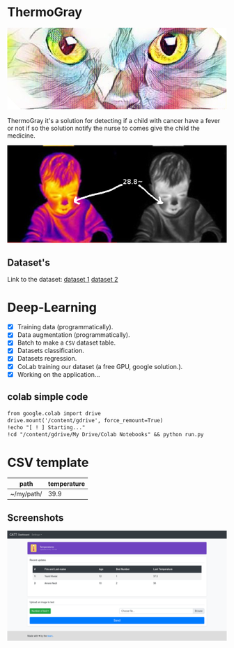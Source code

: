 # ThermoGray

<p align="center"><img src="./assets/catt.png"></p>

ThermoGray it's a solution for detecting if a child with cancer have a fever or not if so the solution notify the nurse to comes give the child the medicine.

![explicaation](./assets/exp.png)
## Dataset's
Link to the dataset: [dataset 1](https://drive.google.com/open?id=1hNFwT86kpOwedf3MQiTynlM2KI5_7TIv) [dataset 2](https://drive.google.com/open?id=1kRbHRcGey9K1y5uhx49jR0yYddoTy0P4)

# Deep-Learning

- [x] Training data (programmatically).
- [x] Data augmentation (programmatically).
- [x] Batch to make a `CSV` dataset table.
- [x] Datasets classification.
- [x] Datasets regression.
- [x] CoLab training our dataset (a free GPU, google solution.).
- [x] Working on the application...

## colab simple code
```
from google.colab import drive
drive.mount('/content/gdrive', force_remount=True)
!echo "[ ! ] Starting..."
!cd "/content/gdrive/My Drive/Colab Notebooks" && python run.py
```
# CSV template
path | temperature
--- | ---
~/my/path/ | 39.9
## Screenshots
![explicaation](./assets/screenshots.png)
